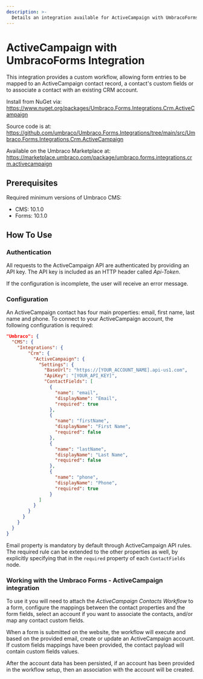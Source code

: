 ```yaml
---
description: >-
  Details an integration available for ActiveCampaign with UmbracoForms, built and maintained by Umbraco HQ.
---
```


# ActiveCampaign with UmbracoForms Integration

This integration provides a custom workflow, allowing form entries to be mapped to an ActiveCampaign contact record, a contact's custom fields or to associate a contact with an existing CRM account.

Install from NuGet via:
https://www.nuget.org/packages/Umbraco.Forms.Integrations.Crm.ActiveCampaign

Source code is at:
https://github.com/umbraco/Umbraco.Forms.Integrations/tree/main/src/Umbraco.Forms.Integrations.Crm.ActiveCampaign

Available on the Umbraco Marketplace at:
https://marketplace.umbraco.com/package/umbraco.forms.integrations.crm.activecampaign

## Prerequisites

Required minimum versions of Umbraco CMS:
- CMS: 10.1.0
- Forms: 10.1.0

## How To Use

### Authentication

All requests to the ActiveCampaign API are authenticated by providing an API key. The API key is included as an HTTP header called _Api-Token_.

If the configuration is incomplete, the user will receive an error message.

### Configuration

An ActiveCampaign contact has four main properties: email, first name, last name and phone.
To connect to your ActiveCampaign account, the following configuration is required:

```json
"Umbraco": {
  "CMS": {
    "Integrations": {
        "Crm": {
          "ActiveCampaign": {
            "Settings": {
              "BaseUrl": "https://[YOUR_ACCOUNT_NAME].api-us1.com",
              "ApiKey": "[YOUR_API_KEY]",
              "ContactFields": [
                {
                  "name": "email",
                  "displayName": "Email",
                  "required": true
                },
                {
                  "name": "firstName",
                  "displayName": "First Name",
                  "required": false
                },
                {
                  "name": "lastName",
                  "displayName": "Last Name",
                  "required": false
                },
                {
                  "name": "phone",
                  "displayName": "Phone",
                  "required": true
                }
            ]
          }
        }
      }
    }
  }
}
```

Email property is mandatory by default through ActiveCampaign API rules. The required rule can be extended to the other properties as well, by explicitly specifying that in the ```required``` property of each ```ContactFields``` node.


### Working with the Umbraco Forms - ActiveCampaign integration

To use it you will need to attach the _ActiveCampaign Contacts Workflow_ to a form, configure the mappings between the contact properties and the form fields,
select an account if you want to associate the contacts, and/or map any contact custom fields.

When a form is submitted on the website, the workflow will execute and based on the provided email, create or update an ActiveCampaign account. If custom fields mappings have been provided, the contact payload will contain custom fields values.

After the account data has been persisted, if an account has been provided in the workflow setup, then an association with the account will be created.
